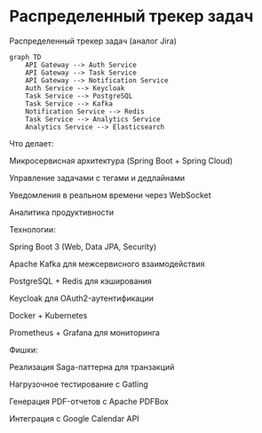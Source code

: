 # Распределенный трекер задач
Распределенный трекер задач (аналог Jira)
```mermaid
graph TD
    API Gateway --> Auth Service
    API Gateway --> Task Service
    API Gateway --> Notification Service
    Auth Service --> Keycloak
    Task Service --> PostgreSQL
    Task Service --> Kafka
    Notification Service --> Redis
    Task Service --> Analytics Service
    Analytics Service --> Elasticsearch
``` 

Что делает:

Микросервисная архитектура (Spring Boot + Spring Cloud)

Управление задачами с тегами и дедлайнами

Уведомления в реальном времени через WebSocket

Аналитика продуктивности

Технологии:

Spring Boot 3 (Web, Data JPA, Security)

Apache Kafka для межсервисного взаимодействия

PostgreSQL + Redis для кэширования

Keycloak для OAuth2-аутентификации

Docker + Kubernetes

Prometheus + Grafana для мониторинга

Фишки:

Реализация Saga-паттерна для транзакций

Нагрузочное тестирование с Gatling

Генерация PDF-отчетов с Apache PDFBox

Интеграция с Google Calendar API
